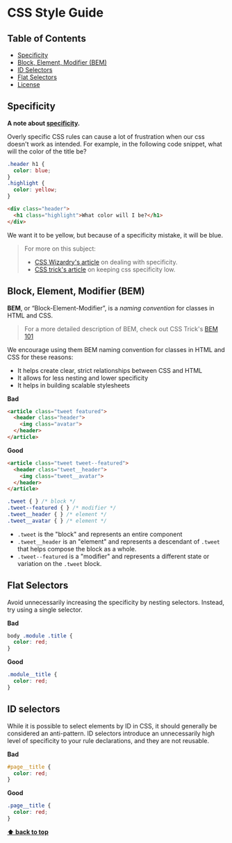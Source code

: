 # CSS Style Guide

## Table of Contents

- [Specificity](#specificity)
- [Block, Element, Modifier (BEM)](#block,-element,-modifier-(bem))
- [ID Selectors](#id-selectors)
- [Flat Selectors](#flat-selectors)
- [License](#license)

## Specificity

**A note about [specificity](https://developer.mozilla.org/en-US/docs/Web/CSS/Specificity).**

Overly specific CSS rules can cause a lot of frustration when our css doesn't work as intended. For example, in the following code snippet, what will the color of the title be? 

```css
.header h1 {
  color: blue;
}
.highlight {
  color: yellow;
}
```
```html
<div class="header">
  <h1 class="highlight">What color will I be?</h1>
</div>
```

We want it to be yellow, but because of a specificity mistake, it will be blue.

> For more on this subject:
>   * [CSS Wizardry's article](http://csswizardry.com/2014/07/hacks-for-dealing-with-specificity/) on dealing with specificity.
>   * [CSS trick's article](https://css-tricks.com/strategies-keeping-css-specificity-low/) on keeping css specificity low.

## Block, Element, Modifier (BEM)

**BEM**, or “Block-Element-Modifier”, is a _naming convention_ for classes in HTML and CSS.

> For a more detailed description of BEM, check out CSS Trick's [BEM 101](https://css-tricks.com/bem-101/)

We encourage using them BEM naming convention for classes in HTML and CSS for these reasons:

* It helps create clear, strict relationships between CSS and HTML
* It allows for less nesting and lower specificity
* It helps in building scalable stylesheets

**Bad**

```html
<article class="tweet featured">
  <header class="header">
    <img class="avatar">
  </header>
</article>
```

**Good**

```html
<article class="tweet tweet--featured">
  <header class="tweet__header">
    <img class="tweet__avatar">
  </header>
</article>
```

```css
.tweet { } /* block */
.tweet--featured { } /* modifier */
.tweet__header { } /* element */
.tweet__avatar { } /* element */
```

* `.tweet` is the "block" and represents an entire component
* `.tweet__header` is an "element" and represents a descendant of `.tweet` that helps compose the block as a whole.
* `.tweet--featured` is a "modifier" and represents a different state or variation on the `.tweet` block.

## Flat Selectors

Avoid unnecessarily increasing the specificity by nesting selectors. Instead, try using a single selector. 

**Bad**

```css
body .module .title {
  color: red;
}
```

**Good**

```css
.module__title {
  color: red;
}
```

## ID selectors

While it is possible to select elements by ID in CSS, it should generally be considered an anti-pattern. ID selectors introduce an unnecessarily high level of specificity to your rule declarations, and they are not reusable.

**Bad**

```css
#page__title {
  color: red;
}
```

**Good**

```css
.page__title {
  color: red;
}
```



**[⬆ back to top](#table-of-contents)**
